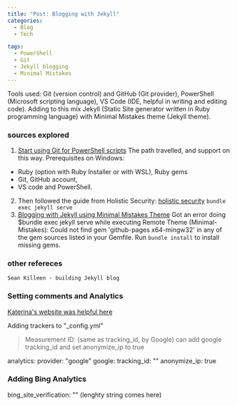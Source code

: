 ```yaml
---
title: "Post: Blogging with Jekyll"
categories:
  - Blog
  - Tech

tags:
  - PowerShell
  - Git
  - Jekyll blogging
  - Minimal Mistakes
---
```

<meta name="msvalidate.01" content="7A96D455B03667537A649E9E535AC3CF" />

Tools used: 
Git (version control) and GitHub (Git provider), PowerShell (Microsoft scripting language), VS Code (IDE, helpful in writing and editing code). 
Adding to this mix Jekyll (Static Site generator written in Ruby programming language) with Minimal Mistakes theme (Jekyll theme). 

### sources explored
1. [Start using Git for PowerShell scripts](https://4bes.nl/2019/06/02/step-by-step-start-using-git-for-powershell/) The path travelled, and support on this way. 
  Prerequisites on Windows: 
  - Ruby (option with Ruby Installer or with WSL), Ruby gems
  - Git, GitHub account, 
  - VS code and PowerShell. 
2. Then followed the guide from Holistic Security: 
[holistic security](https://holisticsecurity.io/2020/03/30/github-pages-and-jekyll-on-windows-10)
  `bundle exec jekyll serve`
3. [Blogging with Jekyll using Minimal Mistakes Theme](https://purple.telstra.com.au/blog/opensource-blogging-with-jekyll-github-vscode-part-2)
Got an error doing $bundle exec jekyll serve while executing Remote Theme (Minimal-Mistakes): Could not find gem 'github-pages x64-mingw32' in any of the gem sources listed in your Gemfile.
Run `bundle install` to install missing gems.

### other refereces 
~~~
Sean Killeen - building Jekyll blog
~~~

### Setting comments and Analytics
[Katerina's website was helpful here](https://www.cross-validated.com/Personal-website-with-Minimal-Mistakes-Jekyll-Theme-HOWTO-Part-IV/)

Adding trackers to "_config.yml" 
> Measurement ID: (same as tracking_id, by Google)
> can add google tracking_id and set anonymize_ip to true

analytics:
  provider: "google"
  google:
    tracking_id: "" 
    anonymize_ip: true

### Adding Bing Analytics 
bing_site_verification: "" (lenghty string comes here)


